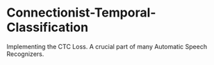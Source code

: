 # Connectionist-Temporal-Classification
Implementing the CTC Loss.  A crucial part of many Automatic Speech Recognizers.
